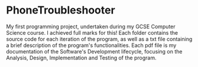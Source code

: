 # PhoneTroubleshooter
My first programming project, undertaken during my GCSE Computer Science course. I achieved full marks for this!
Each folder contains the source code for each iteration of the program, as well as a txt file containing a brief description of the program's functionalities. Each pdf file is my documentation of the Software's Development lifecycle, focusing on the Analysis, Design, Implementation and Testing of the program.
